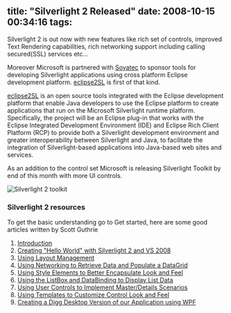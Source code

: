 title: "Silverlight 2 Released"
date: 2008-10-15 00:34:16
tags:
---

Silverlight 2 is out now with new features like rich set of controls, improved Text Rendering capabilities, rich networking support including calling secured(SSL) services etc...

Moreover Microsoft is partnered with [Soyatec](http://www.soyatec.com/) to sponsor tools for developing Silverlight applications using cross platform Eclipse development platform. [eclipse2SL][1] is first of that kind.

[eclipse2SL][1] is an open source tools integrated with the Eclipse development platform that enable Java developers to use the Eclipse platform to create applications that run on the Microsoft Silverlight runtime platform. Specifically, the project will be an Eclipse plug-in that works with the Eclipse Integrated Development Environment (IDE) and Eclipse Rich Client Platform (RCP) to provide both a Silverlight development environment and greater interoperability between Silverlight and Java, to facilitate the integration of Silverlight-based applications into Java-based web sites and services.

As an addition to the control set Microsoft is releasing Silverlight Toolkit by end of this month with more UI controls.

![Silverlight 2 toolkit](http://rajeesh.cdn.rhyble.com/images/2008/10/controlsppct-4-thumb.jpg)


### Silverlight 2 resources

To get the basic understanding go to Get started, here are some good articles written by Scott Guthrie

1. [Introduction][2]
2. [Creating "Hello World" with Silverlight 2 and VS 2008][3]
3. [Using Layout Management][4]
4. [Using Networking to Retrieve Data and Populate a DataGrid][5]
5. [Using Style Elements to Better Encapsulate Look and Feel][6]
6. [Using the ListBox and DataBinding to Display List Data][7]
7. [Using User Controls to Implement Master/Details Scenarios][8]
8. [Using Templates to Customize Control Look and Feel][9]
9. [Creating a Digg Desktop Version of our Application using WPF][10]


[1]: http://www.eclipse4sl.org/
[2]: http://weblogs.asp.net/scottgu/pages/silverlight-tutorial-part-1-creating-quot-hello-world-quot-with-silverlight-2-and-vs-2008.aspx
[3]: http://weblogs.asp.net/scottgu/pages/silverlight-tutorial-part-1-creating-quot-hello-world-quot-with-silverlight-2-and-vs-2008.aspx
[4]: http://weblogs.asp.net/scottgu/pages/silverlight-tutorial-part-2-using-layout-management.aspx
[5]: http://weblogs.asp.net/scottgu/pages/silverlight-tutorial-part-3-using-networking-to-retrieve-data-and-populate-a-datagrid.aspx
[6]: http://weblogs.asp.net/scottgu/pages/silverlight-tutorial-part-4-using-style-elements-to-better-encapsulate-look-and-feel.aspx
[7]: http://weblogs.asp.net/scottgu/pages/silverlight-tutorial-part-5-using-the-listbox-and-databinding-to-display-list-data.aspx
[8]: http://weblogs.asp.net/scottgu/pages/silverlight-tutorial-part-6-using-user-controls-to-implement-master-detail-scenarios.aspx
[9]: http://weblogs.asp.net/scottgu/pages/silverlight-tutorial-part-7-using-control-templates-to-customize-a-control-s-look-and-feel.aspx
[10]: http://weblogs.asp.net/scottgu/pages/silverlight-tutorial-part-8-creating-a-digg-desktop-application-using-wpf.aspx
